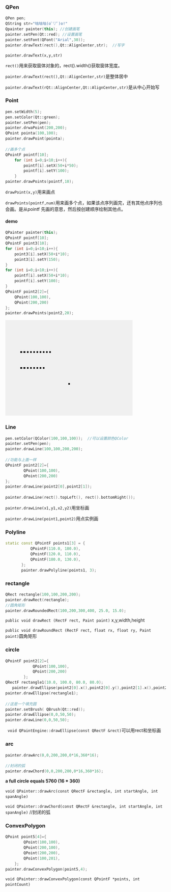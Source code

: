 ### QPen

```c++
QPen pen;
QString str="咕咕咕(oﾟ▽ﾟ)o!"  
Qpainter painter(this); //创建画笔
painter.setPen(Qt::red); //设置画笔
painter.setFont(QFont("Arial",30));
painter.drawText(rect(),Qt::AlignCenter,str);  //写字

```

`painter.drawText(x,y,str)`

`rect()`用来获取窗体对象的，rect().width()获取窗体宽度。

`painter.drawText(rect(),Qt::AlignCenter,str)`是整体居中

`painter.drawText(rQt::AlignCenter,Qt::AlignCenter,str)`是从中心开始写



### Point

```C++
pen.setWidth(5);
pen.setColor(Qt::green);
painter.setPen(pen);
painter.drwaPoint(200,200);
QPoint pointa(100,100);
painter.drawPoint(pointa);

//画多个点
QPointF pointf[10];
    for (int i=0;i<10;i++){
        pointf[i].setX(50+i*50);
        pointf[i].setY(100);
    }
painter.drawPoints(pointf,10);
```

`drawPoint(x,y)`用来画点

`drawPoints(pointf,num)`用来画多个点，如果该点序列画完，还有其他点序列也会画。是从pointf 先画的意思，然后按创建顺序绘制其他点。

#### demo

```c++
QPainter painter(this);	
QPointF pointf[10];
QPointF point3[10];
for (int i=0;i<10;i++){
    point3[i].setX(50+i*10);
    point3[i].setY(150);
}
for (int i=0;i<10;i++){
    pointf[i].setX(50+i*10);
    pointf[i].setY(100);
}
QPointF point2[2]={
    QPoint(100,100),
    QPoint(200,200)
};
painter.drawPoints(point2,20);
```

![1554823356977](assets/1554823356977.png)


### Line
```C++
pen.setColor(QColor(100,100,100));  //可以设置颜色QColor
painter.setPen(pen);
painter.drawLine(100,100,200,200);

//功能与上面一样
QPointF point2[2]={
        QPoint(100,100),
        QPoint(200,200)
};
painter.drawLine(point2[0],point2[1]);

painter.drawLine(rect().topLeft(), rect().bottomRight());
```

`painter.drawLine(x1,y1,x2,y2)`用坐标画

`painter.drawLine(point1,point2)`用点实例画



### Polyline

```C++
static const QPointF points1[3] = {
           QPointF(110.0, 180.0),
           QPointF(120.0, 110.0),
           QPointF(180.0, 130.0),
       };
       painter.drawPolyline(points1, 3);
```






### rectangle
```C++
QRect rectangle(100,100,200,200);
painter.drawRect(rectangle);
//圆角矩形
painter.drawRoundedRect(100,200,300,400, 25.0, 15.0);
```

`public void drawRect (RectF rect, Paint paint)` x,y,width,height

`public void drawRoundRect (RectF rect, float rx, float ry, Paint paint)`圆角矩形



### circle
```C++
QPointF point2[2]={
            QPoint(100,100),
            QPoint(200,200)
        };
QRectF rectangle1(10.0, 100.0, 80.0, 80.0);
   painter.drawEllipse(point2[0].x(),point2[0].y(),point2[1].x(),point2[0].y());
painter.drawEllipse(rectangle1);

//这是一个填充圆
painter.setBrush( QBrush(Qt::red));
painter.drawEllipse(0,0,50,50);
painter.drawLine(0,0,50,50);
```

` void QPaintEngine::drawEllipse(const QRectF &rect)`可以用rect和坐标画



### arc

```C++
painter.drawArc(0,0,200,200,0*16,360*16);

//封闭的弧
painter.drawChord(0,0,200,200,0*16,360*16);
```

**a full circle equals 5760 (16 * 360)**

`void QPainter::drawArc(const QRectF &rectangle, int startAngle, int spanAngle)`

`void QPainter::drawChord(const QRectF &rectangle, int startAngle, int spanAngle)`   //封闭的弧

### ConvexPolygon

```C++
QPoint point5[4]={
        QPoint(100,100),
        QPoint(200,100),
        QPoint(200,200),
        QPoint(100,201),
    };
painter.drawConvexPolygon(point5,4);
```

`void QPainter::drawConvexPolygon(const QPointF *points, int pointCount)`

